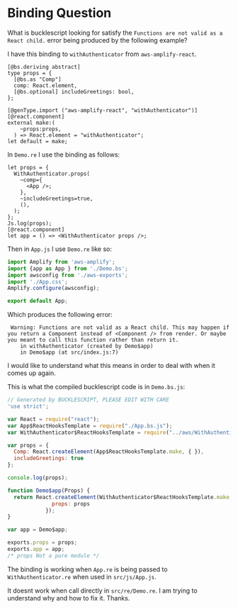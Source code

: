 # Binding Question

What is bucklescript looking for satisfy the `Functions are not valid as a React child.` error being produced by the following example?

I have this binding to `withAuthenticator` from `aws-amplify-react`.

```reason
[@bs.deriving abstract]
type props = {
  [@bs.as "Comp"]
  comp: React.element,
  [@bs.optional] includeGreetings: bool,
};

[@genType.import ("aws-amplify-react", "withAuthenticator")] [@react.component]
external make:(
    ~props:props,
  ) => React.element = "withAuthenticator";
let default = make;

```

In `Demo.re` I use the binding as follows:

```reason
let props = {
  WithAuthenticator.props(
    ~comp={
      <App />;
    },
    ~includeGreetings=true,
    (),
  );
};
Js.log(props);
[@react.component]
let app = () => <WithAuthenticator props />;
```

Then in `App.js` I use `Demo.re` like so:

```js
import Amplify from 'aws-amplify';
import {app as App } from './Demo.bs';
import awsconfig from './aws-exports';
import './App.css';
Amplify.configure(awsconfig);

export default App;
```

Which produces the following error:

```bsh
 Warning: Functions are not valid as a React child. This may happen if you return a Component instead of <Component /> from render. Or maybe you meant to call this function rather than return it.
    in withAuthenticator (created by Demo$app)
    in Demo$app (at src/index.js:7)
```

I would like to understand what this means in order to deal with when it comes up again.

This is what the compiled bucklescript code is in `Demo.bs.js`:

```js
// Generated by BUCKLESCRIPT, PLEASE EDIT WITH CARE
'use strict';

var React = require("react");
var App$ReactHooksTemplate = require("./App.bs.js");
var WithAuthenticator$ReactHooksTemplate = require("../aws/WithAuthenticator.bs.js");

var props = {
  Comp: React.createElement(App$ReactHooksTemplate.make, { }),
  includeGreetings: true
};

console.log(props);

function Demo$app(Props) {
  return React.createElement(WithAuthenticator$ReactHooksTemplate.make, {
              props: props
            });
}

var app = Demo$app;

exports.props = props;
exports.app = app;
/* props Not a pure module */
```

The binding is working when `App.re` is being passed to `WithAuthenticator.re` when used in `src/js/App.js`.

It doesnt work when call directly in `src/re/Demo.re`. I am trying to understand why and how to fix it. Thanks.
